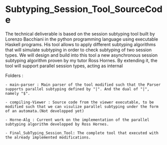 # Subtyping_Session_Tool_SourceCode

The technical deliverable is based on the session subtyping tool built by Lorenzo Bacchiani in the python programming language using executable Haskell programs. His tool allows to apply different subtyping algorithms that will simulate subtyping in order to check subtyping of two session types. We will design and build into this tool a new asynchronous session subtyping algorithm proven by my tutor Ross Hornes. By extending it, the tool will support parallel session types, acting as internal

Folders :

```
- main-parser : Main parser of the tool modified such that the Parser supports parallel subtyping defined by "|". And the dual of "|", namely "$".
```

```
- compiling-Viewer : Source code from the viewer executable, to be modified such that we can visulize parallel subtyping under the form of an automata.(Not developped yet)
```

```
- Horne-Alg : Current work on the implementation of the parallel subtyping algorithm developped by Ross Hornes. 
```

```
- Final_SubTyping_Session_Tool: The complete tool that executed with the already implemented modifications.
```
